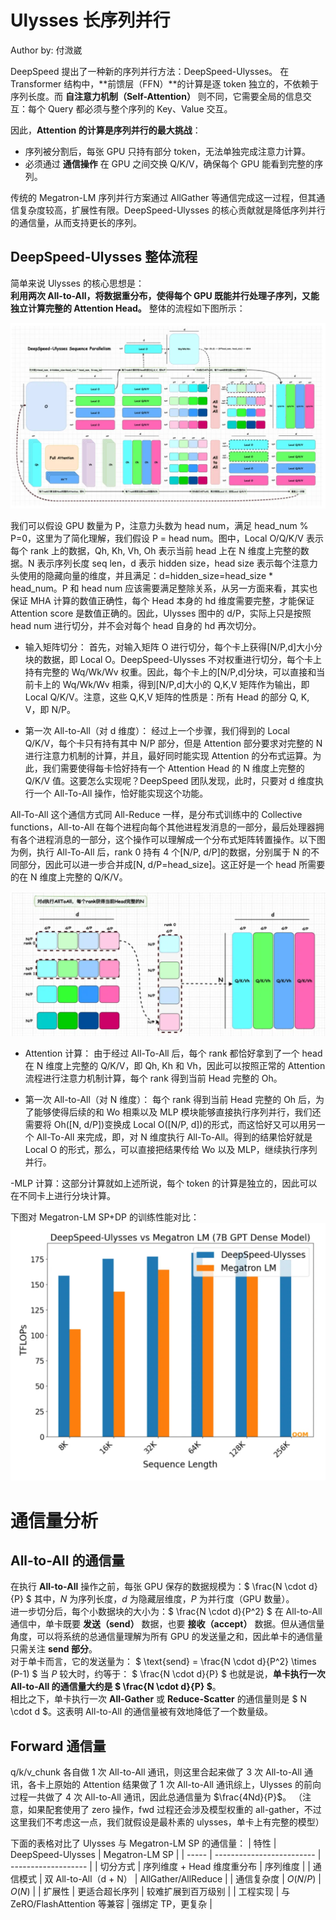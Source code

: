 # Ulysses 长序列并行

Author by: 付溦崴

DeepSpeed 提出了一种新的序列并行方法：DeepSpeed-Ulysses。
在 Transformer 结构中，**前馈层（FFN）**的计算是逐 token 独立的，不依赖于序列长度。而 **自注意力机制（Self-Attention）** 则不同，它需要全局的信息交互：每个 Query 都必须与整个序列的 Key、Value 交互。  

因此，**Attention 的计算是序列并行的最大挑战**：  
- 序列被分割后，每张 GPU 只持有部分 token，无法单独完成注意力计算。  
- 必须通过 **通信操作** 在 GPU 之间交换 Q/K/V，确保每个 GPU 能看到完整的序列。  

传统的 Megatron-LM 序列并行方案通过 AllGather 等通信完成这一过程，但其通信复杂度较高，扩展性有限。DeepSpeed-Ulysses 的核心贡献就是降低序列并行的通信量，从而支持更长的序列。

## DeepSpeed-Ulysses 整体流程
简单来说 Ulysses 的核心思想是：  
**利用两次 All-to-All，将数据重分布，使得每个 GPU 既能并行处理子序列，又能独立计算完整的 Attention Head。**
整体的流程如下图所示：


![](./images/03Ulysses01.jpg)

我们可以假设 GPU 数量为 P，注意力头数为 head num，满足 head_num % P=0，这里为了简化理解，我们假设 P = head num。图中，Local O/Q/K/V 表示每个 rank 上的数据，Qh, Kh, Vh, Oh 表示当前 head 上在 N 维度上完整的数据。N 表示序列长度 seq len，d 表示 hidden size，head size 表示每个注意力头使用的隐藏向量的维度，并且满足：d=hidden_size=head_size * head_num。P 和 head num 应该需要满足整除关系，从另一方面来看，其实也保证 MHA 计算的数值正确性，每个 Head 本身的 hd 维度需要完整，才能保证 Attention score 是数值正确的。因此，Ulysses 图中的 d/P，实际上只是按照 head num 进行切分，并不会对每个 head 自身的 hd 再次切分。

- 输入矩阵切分：
首先，对输入矩阵 O 进行切分，每个卡上获得[N/P,d]大小分块的数据，即 Local O。DeepSpeed-Ulysses 不对权重进行切分，每个卡上持有完整的 Wq/Wk/Wv 权重。因此，每个卡上的[N/P,d]分块，可以直接和当前卡上的 Wq/Wk/Wv 相乘，得到[N/P,d]大小的 Q,K,V 矩阵作为输出，即 Local Q/K/V。注意，这些 Q,K,V 矩阵的性质是：所有 Head 的部分 Q, K, V，即 N/P。

- 第一次 All-to-All（对 d 维度）：
经过上一个步骤，我们得到的 Local Q/K/V，每个卡只有持有其中 N/P 部分，但是 Attention 部分要求对完整的 N 进行注意力机制的计算，并且，最好同时能实现 Attention 的分布式运算。为此，我们需要使得每卡恰好持有一个 Attention Head 的 N 维度上完整的 Q/K/V 值。这要怎么实现呢？DeepSpeed 团队发现，此时，只要对 d 维度执行一个 All-To-All 操作，恰好能实现这个功能。

All-To-All 这个通信方式同 All-Reduce 一样，是分布式训练中的 Collective functions，All-to-All 在每个进程向每个其他进程发消息的一部分，最后处理器拥有各个进程消息的一部分，这个操作可以理解成一个分布式矩阵转置操作。以下图为例，执行 All-To-All 后，rank 0 持有 4 个[N/P, d/P]的数据，分别属于 N 的不同部分，因此可以进一步合并成[N, d/P=head_size]。这正好是一个 head 所需要的在 N 维度上完整的 Q/K/V。

![](./images/03Ulysses02.jpg)

- Attention 计算：
由于经过 All-To-All 后，每个 rank 都恰好拿到了一个 head 在 N 维度上完整的 Q/K/V，即 Qh, Kh 和 Vh，因此可以按照正常的 Attention 流程进行注意力机制计算，每个 rank 得到当前 Head 完整的 Oh。

- 第一次 All-to-All（对 N 维度）：
每个 rank 得到当前 Head 完整的 Oh 后，为了能够使得后续的和 Wo 相乘以及 MLP 模块能够直接执行序列并行，我们还需要将 Oh([N, d/P])变换成 Local O([N/P, d])的形式，而这恰好又可以用另一个 All-To-All 来完成，即，对 N 维度执行 All-To-All。得到的结果恰好就是 Local O 的形式，那么，可以直接把结果传给 Wo 以及 MLP，继续执行序列并行。

-MLP 计算：这部分计算就如上述所说，每个 token 的计算是独立的，因此可以在不同卡上进行分块计算。

下图对 Megatron-LM SP+DP 的训练性能对比：
![](./images/03Ulysses03.jpg)

# 通信量分析
## All-to-All 的通信量
在执行 **All-to-All** 操作之前，每张 GPU 保存的数据规模为：$ \frac{N \cdot d}{P} $
其中，$N$ 为序列长度，$d$ 为隐藏层维度，$P$ 为并行度（GPU 数量）。  
进一步切分后，每个小数据块的大小为：$ \frac{N \cdot d}{P^2} $
在 All-to-All 通信中，单卡既要 **发送（send）** 数据，也要 **接收（accept）** 数据。但从通信量角度，可以将系统的总通信量理解为所有 GPU 的发送量之和，因此单卡的通信量只需关注 **send 部分**。  
对于单卡而言，它的发送量为：
$ \text{send} = \frac{N \cdot d}{P^2} \times (P-1) $
当 $P$ 较大时，约等于：
$ \frac{N \cdot d}{P} $
也就是说，**单卡执行一次 All-to-All 的通信量大约是 $ \frac{N \cdot d}{P} $**。  
相比之下，单卡执行一次 **All-Gather** 或 **Reduce-Scatter** 的通信量则是 $ N \cdot d $。这表明 All-to-All 的通信量被有效地降低了一个数量级。

## Forward 通信量
q/k/v_chunk 各自做 1 次 All-to-All 通讯，则这里合起来做了 3 次 All-to-All 通讯，各卡上原始的 Attention 结果做了 1 次 All-to-All 通讯综上，Ulysses 的前向过程一共做了 4 次 All-to-All 通讯，因此总通信量为 $\frac{4Nd}{P}$。
（注意，如果配套使用了 zero 操作，fwd 过程还会涉及模型权重的 all-gather，不过这里我们不考虑这一点，我们就假设是最朴素的 ulysses，单卡上有完整的模型）

下面的表格对比了 Ulysses 与 Megatron-LM SP 的通信量：
| 特性    | DeepSpeed-Ulysses         | Megatron-LM SP      |
| ----- | ------------------------- | ------------------- |
| 切分方式  | 序列维度 + Head 维度重分布         | 序列维度                |
| 通信模式  | 双 All-to-All（d + N）       | AllGather/AllReduce |
| 通信复杂度 | $O(N/P)$                  | $O(N)$              |
| 扩展性   | 更适合超长序列                   | 较难扩展到百万级别           |
| 工程实现  | 与 ZeRO/FlashAttention 等兼容 | 强绑定 TP，更复杂          |

